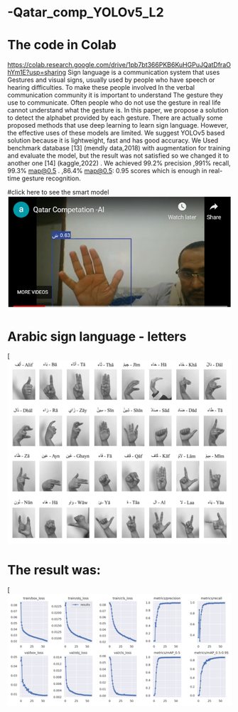 # -Qatar_comp_YOLOv5_L2


# The code in Colab 
https://colab.research.google.com/drive/1pb7bt366PKB6KuHGPuJQatDfraOhYm1E?usp=sharing
Sign language is a communication system that uses Gestures and visual signs, usually used by people who have speech or hearing difficulties. To make these people involved In the verbal communication community it is important to understand The gesture they use to communicate. Often people who do not use the gesture in real life cannot understand what the gesture is. In this paper, we propose a solution to detect the alphabet provided by each gesture. There are actually some proposed methods that use deep learning to learn sign language. However, the effective uses of these models are limited. We suggest YOLOv5 based solution because it is lightweight, fast and has good accuracy. We Used benchmark database [13] (mendly data,2018) with augmentation for training and evaluate the model, but the result was not satisfied so we changed it to another one [14] (kaggle,2022)  . We achieved 99.2% precision ,991% recall, 99.3% map@0.5 . ,86.4% map@0.5: 0.95 scores which is enough in real-time gesture recognition.

#click here to see the smart model
[![click here to see the smart model](https://github.com/Alrehawi/Qatar_comp_YOLOv5/blob/main/sheen.png)](https://www.youtube.com/embed/y_ViyiNd_0Y)
# Arabic sign language - letters
[![ARSlang ](https://github.com/Alrehawi/-Qatar_comp_YOLOv5_L/blob/main/Signs_32_New.png)

# The result was:
[![Result ](https://github.com/Alrehawi/-Qatar_comp_YOLOv5_L2/blob/main/results.png)


